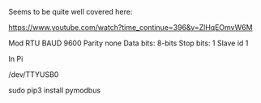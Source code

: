 ---
---

Seems to be quite well covered here:

https://www.youtube.com/watch?time_continue=396&v=ZlHqEOmvW6M

Mod RTU
BAUD 9600
Parity none
Data bits: 8-bits
Stop bits: 1
Slave id 1


In Pi 

/dev/TTYUSB0

sudo pip3 install pymodbus 


